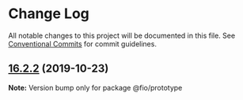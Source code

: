 # Change Log

All notable changes to this project will be documented in this file.
See [Conventional Commits](https://conventionalcommits.org) for commit guidelines.

## [16.2.2](https://github.com/tusharmath/fio/compare/v16.2.1...v16.2.2) (2019-10-23)

**Note:** Version bump only for package @fio/prototype
